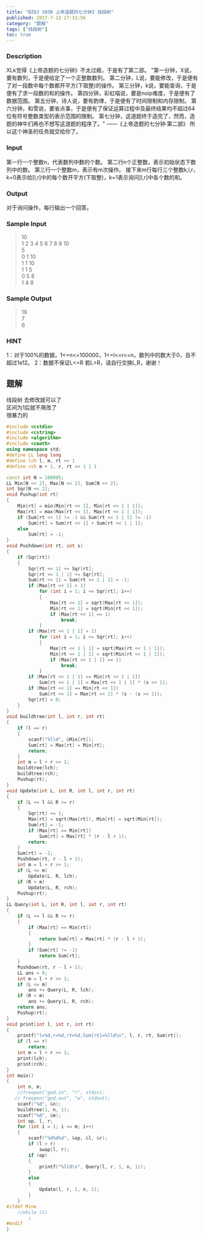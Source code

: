 ```yaml
---
title: "BZOJ 3038 上帝造题的七分钟2 线段树"
published: 2017-7-13 17:31:56
category: "题解"
tags: ["线段树"]
toc: true
---
```


### Description

XLk觉得《上帝造题的七分钟》不太过瘾，于是有了第二部。
"第一分钟，X说，要有数列，于是便给定了一个正整数数列。
第二分钟，L说，要能修改，于是便有了对一段数中每个数都开平方(下取整)的操作。
第三分钟，k说，要能查询，于是便有了求一段数的和的操作。
第四分钟，彩虹喵说，要是noip难度，于是便有了数据范围。
第五分钟，诗人说，要有韵律，于是便有了时间限制和内存限制。
第六分钟，和雪说，要省点事，于是便有了保证运算过程中及最终结果均不超过64位有符号整数类型的表示范围的限制。
第七分钟，这道题终于造完了，然而，造题的神牛们再也不想写这道题的程序了。"
——《上帝造题的七分钟·第二部》
所以这个神圣的任务就交给你了。
<!--more-->
### Input

第一行一个整数n，代表数列中数的个数。
第二行n个正整数，表示初始状态下数列中的数。
第三行一个整数m，表示有m次操作。
接下来m行每行三个整数k,l,r，k=0表示给[l,r]中的每个数开平方(下取整)，k=1表示询问[l,r]中各个数的和。

### Output

对于询问操作，每行输出一个回答。

### Sample Input
>10  
1 2 3 4 5 6 7 8 9 10  
5  
0 1 10  
1 1 10  
1 1 5  
0 5 8    
1 4 8  

### Sample Output
>19  
7  
6  
### HINT
1：对于100%的数据，1<=n<=100000，1<=l<=r<=n，数列中的数大于0，且不超过1e12。
2：数据不保证L<=R 若L>R，请自行交换L,R，谢谢！


## 题解

线段树 去修改就可以了  
区间为1后就不用改了  
很暴力的  

```c++
#include <cstdio>
#include <cstring>
#include <algorithm>
#include <cmath>
using namespace std;
#define LL long long
#define lch l, m, rt << 1
#define rch m + 1, r, rt << 1 | 1

const int N = 100005;
LL Min[N << 2], Max[N << 2], Sum[N << 2];
int Sqr[N << 2];
void Pushup(int rt)
{
    Min[rt] = min(Min[rt << 1], Min[rt << 1 | 1]);
    Max[rt] = max(Max[rt << 1], Max[rt << 1 | 1]);
    if (Sum[rt << 1] != -1 && Sum[rt << 1 | 1] != -1)
        Sum[rt] = Sum[rt << 1] + Sum[rt << 1 | 1];
    else
        Sum[rt] = -1;
}
void Pushdown(int rt, int s)
{
    if (Sqr[rt])
    {
        Sqr[rt << 1] += Sqr[rt];
        Sqr[rt << 1 | 1] += Sqr[rt];
        Sum[rt << 1] = Sum[rt << 1 | 1] = -1;
        if (Max[rt << 1] > 1)
            for (int i = 1; i <= Sqr[rt]; i++)
            {
                Max[rt << 1] = sqrt(Max[rt << 1]);
                Min[rt << 1] = sqrt(Min[rt << 1]);
                if (Max[rt << 1] == 1)
                    break;
            }
        if (Max[rt << 1 | 1] > 1)
            for (int i = 1; i <= Sqr[rt]; i++)
            {
                Max[rt << 1 | 1] = sqrt(Max[rt << 1 | 1]);
                Min[rt << 1 | 1] = sqrt(Min[rt << 1 | 1]);
                if (Max[rt << 1 | 1] == 1)
                    break;
            }
        if (Max[rt << 1 | 1] == Min[rt << 1 | 1])
            Sum[rt << 1 | 1] = Max[rt << 1 | 1] * (s >> 1);
        if (Max[rt << 1] == Min[rt << 1])
            Sum[rt << 1] = Max[rt << 1] * (s - (s >> 1));
        Sqr[rt] = 0;
    }
}
void buildtree(int l, int r, int rt)
{
    if (l == r)
    {
        scanf("%lld", &Min[rt]);
        Sum[rt] = Max[rt] = Min[rt];
        return;
    }
    int m = l + r >> 1;
    buildtree(lch);
    buildtree(rch);
    Pushup(rt);
}
void Update(int L, int R, int l, int r, int rt)
{
    if (L <= l && R >= r)
    {
        Sqr[rt] += 1;
        Max[rt] = sqrt(Max[rt]), Min[rt] = sqrt(Min[rt]);
        Sum[rt] = -1;
        if (Max[rt] == Min[rt])
            Sum[rt] = Max[rt] * (r - l + 1);
        return;
    }
    Sum[rt] = -1;
    Pushdown(rt, r - l + 1);
    int m = l + r >> 1;
    if (L <= m)
        Update(L, R, lch);
    if (R > m)
        Update(L, R, rch);
    Pushup(rt);
}
LL Query(int L, int R, int l, int r, int rt)
{
    if (L <= l && R >= r)
    {
        if (Max[rt] == Min[rt])
        {
            return Sum[rt] = Max[rt] * (r - l + 1);
        }
        if (Sum[rt] != -1)
            return Sum[rt];
    }
    Pushdown(rt, r - l + 1);
    LL ans = 0;
    int m = l + r >> 1;
    if (L <= m)
        ans += Query(L, R, lch);
    if (R > m)
        ans += Query(L, R, rch);
    return ans;
    Pushup(rt);
}
void print(int l, int r, int rt)
{
    printf("l=%d,r=%d,rt=%d,Sum[rt]=%lld\n", l, r, rt, Sum[rt]);
    if (l == r)
        return;
    int m = l + r >> 1;
    print(lch);
    print(rch);
}
int main()
{
    int n, m;
    //freopen("god.in", "r", stdin);
   // freopen("god.out", "w", stdout);
    scanf("%d", &n);
    buildtree(1, n, 1);
    scanf("%d", &m);
    int op, l, r;
    for (int i = 1; i <= m; i++)
    {
        scanf("%d%d%d", &op, &l, &r);
        if (l > r)
            swap(l, r);
        if (op)
        {
            printf("%lld\n", Query(l, r, 1, n, 1));
        }
        else
        {
            Update(l, r, 1, n, 1);
        }
    }
#ifdef Mine
    //while (1)
        ;
#endif
}

```